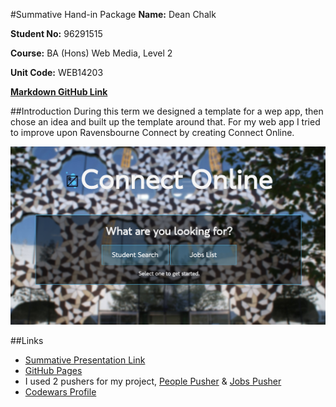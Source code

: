 #Summative Hand-in Package
**Name:** Dean Chalk

**Student No:** 96291515

**Course:** BA (Hons) Web Media, Level 2

**Unit Code:** WEB14203

[**Markdown GitHub Link**](https://github.com/deanlc/SharingIsCaring/blob/gh-pages/Dean-Chalk-WEB14105.md)

##Introduction
During this term we designed a template for a wep app, then chose an idea and built up the template around that. For my web app I tried to improve upon Ravensbourne Connect by creating Connect Online.

![Connect Online](connect.png)

##Links
- [Summative Presentation Link](https://docs.google.com/presentation/d/1B3YE9YikIW09d-j5_sskQmHTveKcr29P5vuTytOwukE/edit?usp=sharing)
- [GitHub Pages](https://deanlc.github.io/App/)
- I used 2 pushers for my project, [People Pusher](https://thimbleprojects.org/onaed/131450/) & [Jobs Pusher](https://thimbleprojects.org/onaed/139431/)
- [Codewars Profile](https://www.codewars.com/users/deanlc)